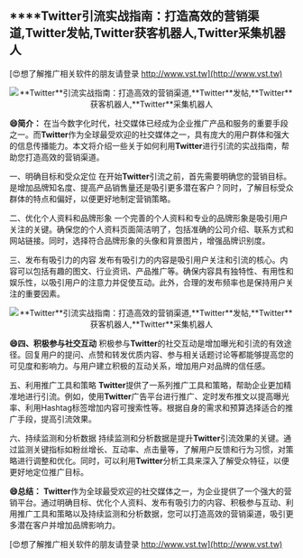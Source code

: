 ## ****Twitter**引流实战指南：打造高效的营销渠道,**Twitter**发帖,**Twitter**获客机器人,**Twitter**采集机器人**

[😍想了解推广相关软件的朋友请登录 http://www.vst.tw](http://www.vst.tw)

 <center><img src="https://vst.tw/MP4/tuiguang/png/0.png" alt="**Twitter**引流实战指南：打造高效的营销渠道,**Twitter**发帖,**Twitter**获客机器人,**Twitter**采集机器人"></center>

**😄简介：**
在当今数字化时代，社交媒体已经成为企业推广产品和服务的重要手段之一。而**Twitter**作为全球最受欢迎的社交媒体之一，具有庞大的用户群体和强大的信息传播能力。本文将介绍一些关于如何利用**Twitter**进行引流的实战指南，帮助您打造高效的营销渠道。

一、明确目标和受众定位
在开始**Twitter**引流之前，首先需要明确您的营销目标。是增加品牌知名度、提高产品销售量还是吸引更多潜在客户？同时，了解目标受众群体的特点和偏好，以便更好地制定营销策略。

二、优化个人资料和品牌形象
一个完善的个人资料和专业的品牌形象是吸引用户关注的关键。确保您的个人资料页面简洁明了，包括准确的公司介绍、联系方式和网站链接。同时，选择符合品牌形象的头像和背景图片，增强品牌识别度。

三、发布有吸引力的内容
发布有吸引力的内容是吸引用户关注和引流的核心。内容可以包括有趣的图文、行业资讯、产品推广等。确保内容具有独特性、有用性和娱乐性，以吸引用户的注意力并促使互动。此外，合理的发布频率也是保持用户关注的重要因素。

 <center><img src="https://vst.tw/MP4/tuiguang/png/5.png" alt="**Twitter**引流实战指南：打造高效的营销渠道,**Twitter**发帖,**Twitter**获客机器人,**Twitter**采集机器人"></center>

**😄四、积极参与社交互动**
积极参与**Twitter**的社交互动是增加曝光和引流的有效途径。回复用户的提问、点赞和转发优质内容、参与相关话题讨论等都能够提高您的可见度和影响力。与用户建立积极的互动关系，增加用户对品牌的信任感。

五、利用推广工具和策略
**Twitter**提供了一系列推广工具和策略，帮助企业更加精准地进行引流。例如，使用**Twitter**广告平台进行推广、定时发布推文以提高曝光率、利用Hashtag标签增加内容可搜索性等。根据自身的需求和预算选择适合的推广手段，提高引流效果。

六、持续监测和分析数据
持续监测和分析数据是提升**Twitter**引流效果的关键。通过监测关键指标如粉丝增长、互动率、点击量等，了解用户反馈和行为习惯，对策略进行调整和优化。同时，可以利用**Twitter**分析工具来深入了解受众特征，以便更好地定位推广目标。

**😄总结：**
**Twitter**作为全球最受欢迎的社交媒体之一，为企业提供了一个强大的营销平台。通过明确目标、优化个人资料、发布有吸引力的内容、积极参与互动、利用推广工具和策略以及持续监测和分析数据，您可以打造高效的营销渠道，吸引更多潜在客户并增加品牌影响力。

[😍想了解推广相关软件的朋友请登录 http://www.vst.tw](http://www.vst.tw)



